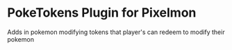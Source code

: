 # PokeTokens Plugin for Pixelmon
Adds in pokemon modifying tokens that player's can redeem to modify their pokemon
